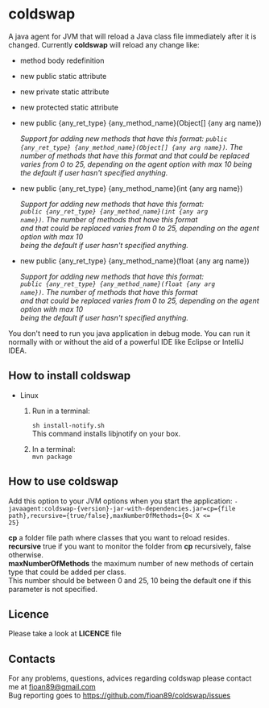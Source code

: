 coldswap
========

A java agent for JVM that will reload a Java class file immediately after it is changed.
Currently **coldswap** will reload any change like:

* method body redefinition
* new public static attribute
* new private static attribute
* new protected static attribute
* new public {any_ret_type} {any_method_name}(Object[] {any arg name})

    <i>Support for adding new methods that have this format: 
    <code>public {any_ret_type} {any_method_name}(Object[] {any arg name})</code>. The number of methods that have this format 
    and that could be replaced varies from 0 to 25, depending on the agent option with max 10 
    being the default if user hasn't specified anything.</i>
* new public {any_ret_type} {any_method_name}(int {any arg name})

    <i>Support for adding new methods that have this format:   
    <code>public {any_ret_type} {any_method_name}(int {any arg name})</code>. The number of methods that have this format   
    and that could be replaced varies from 0 to 25, depending on the agent option with max 10   
    being the default if user hasn't specified anything.</i>  
* new public {any_ret_type} {any_method_name}(float {any arg name})  

    <i>Support for adding new methods that have this format:     
    <code>public {any_ret_type} {any_method_name}(float {any arg name})</code>. The number of methods that have this format     
    and that could be replaced varies from 0 to 25, depending on the agent option with max 10     
    being the default if user hasn't specified anything.</i>          


You don't need to run you java application in debug mode. You can run it normally with or without the
aid of a powerful IDE like Eclipse or IntelliJ IDEA.

How to install **coldswap**
----------------

* Linux
  1. Run in a terminal:

     <code>sh install-notify.sh</code>  
     This command installs libjnotify on your box.
  2. In a terminal:  
     <code>mvn package</code>


How to use **coldswap**
-----------------------

Add this option to your JVM options when you start the application:
        <code>-javaagent:coldswap-{version}-jar-with-dependencies.jar=cp={file path},recursive={true/false},maxNumberOfMethods={0< X <= 25}</code>
        
      
  <b>cp</b>                     a folder file path where classes that you want to reload resides.  
  <b>recursive</b>              true if you want to monitor the folder from <b>cp</b> recursively, false otherwise.  
  <b>maxNumberOfMethods</b>     the maximum number of new methods of certain type that could be added per class.  
  This number should be between 0 and 25, 10 being the default one if this parameter is not specified.  


Licence
-------
Please take a look at **LICENCE** file

Contacts
--------

For any problems, questions, advices regarding coldswap please contact me at fioan89@gmail.com  
Bug reporting goes to https://github.com/fioan89/coldswap/issues


